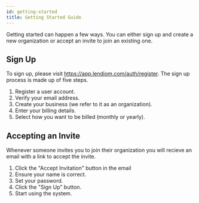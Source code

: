 ```yaml
---
id: getting-started
title: Getting Started Guide
---
```


Getting started can happen a few ways. You can either sign up and create a new organization or accept an invite to join an existing one.

## Sign Up
To sign up, please visit https://app.lendiom.com/auth/register. The sign up process is made up of five steps.

1. Register a user account.
2. Verify your email address.
3. Create your business (we refer to it as an organization).
4. Enter your billing details.
5. Select how you want to be billed (monthly or yearly).

## Accepting an Invite
Whenever someone invites you to join their organization you will recieve an email with a link to accept the invite.

1. Click the "Accept Invitation" button in the email
2. Ensure your name is correct.
3. Set your password.
4. Click the "Sign Up" button.
5. Start using the system.
